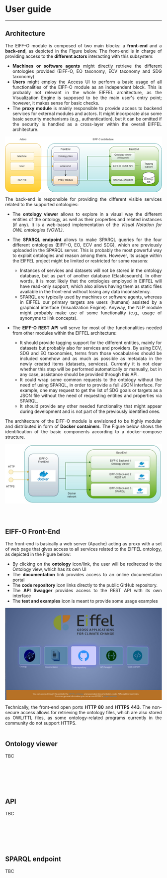 # User guide 



---

## Architecture
<div align="justify">

The EIFF-O module is composed of two main blocks: a **front-end** and a **back-end**, as depicted in the Figure below.
The front-end is in charge of providing access to the **different actors** interacting with this subsystem:

- **Machines or software agents** might directly retrieve the different ontologies provided (EIFF-O, EO taxonomy, ECV taxonomy and SDG taxonomy)
- **Users** might employ the Access UI to perform a basic usage of all functionalities of the EIFF-O module as an independent block. This is probably not relevant in the whole EIFFEL architecture, as the Visualization Engine is supposed to be the main user's entry point; however, it makes sense for basic checks. 
- The **proxy module** is mainly responsible to provide access to backend services for external modules and actors. It might incorporate also some basic security mechanisms (e.g., authentication), but it can be omitted if the security is handled as a cross-layer within the overall EIFFEL architecture.


<p align="center">
<img src="https://github.com/benmomo/eiffel-ontology-doc/raw/main/docs/img/eiffo_arch.png" alt="EIFF-O architecture" align="center" />
</p>

The back-end is responsible for providing the different visible services related to the supported ontologies:

- The **ontology viewer** allows to explore in a visual way the different entities of the ontology, as well as their properties and related instances (if any). It is a web-based implementation of the *Visual Notation for OWL ontologies (VOWL)*.
- The **SPARQL endpoint** allows to make SPARQL queries for the four different ontologies (EIFF-O, EO, ECV and SDG), which are previously uploaded in the SPARQL server. This is probably the most powerful way to exploit ontologies and reason among them. However, its usage within the EIFFEL project might be limited or restricted for some reasons:

    * Instances of services and datasets will not be stored in the ontology database, but as part of another database (Elasticsearch). In other words, it is most likely that the ontologies employed in EIFFEL will have read-only support, which also allows having them as static files available in the front-end without losing any data inconsistency.
    * SPARQL are typically used by machines or software agents, whereas in EIFFEL our primary targets are users (humans) assisted by a graphical interface (Visualization Engine). Anyway, the NLP module might probably make use of some functionality (e.g., usage of synonyms to link concepts).

- The **EIFF-O REST API** will serve for most of the functionalities needed from other modules within the EIFFEL architecture:

    * It should provide tagging support for the different entities, mainly for datasets but probably also for services and providers. By using ECV, SDG and EO taxonomies, terms from those vocabularies should be included somehow and as much as possible as metadata in the newly created items (datasets, services). Currently it is not clear whether this step will be performed automatically or manually, but in any case, assistance should be provided through this API.
    *	It could wrap some common requests to the ontology without the need of using SPARQL, in order to provide a full JSON interface. For example, one may request to get the list of SDG goals or targets as a JSON file without the need of requesting entities and properties via SPARQL.
    * It should provide any other needed functionality that might appear during development and is not part of the previously identified ones.        


The architecture of the EIFF-O module is envisioned to be highly modular and distributed in form of **Docker containers**. The Figure below shows the identification of the basic components according to a docker-compose structure.

<p align="center">
<img src="https://github.com/benmomo/eiffel-ontology-doc/raw/main/docs/img/dockerisation.jpg" alt="EIFF-O Dockerisation" align="center" />
</p>


</div>
<br/><br/>


## EIFF-O Front-End
<div align="justify">

The front-end is basically a web server (Apache) acting as proxy with a set of web page that gives access to all services related to the EIFFEL ontology, as depicted in the Figure below:

-	By clicking on the **ontology** icon/link, the user will be redirected to the Ontology view, which has its own UI  
-	The **documentation** link provides access to an online documentation portal
-	The **code repository** icon links directly to the public GitHub repository.
-	The **API Swagger** provides access to the REST API with its own interface
-	The **test and examples** icon is meant to provide some usage examples

<p align="center">
<img src="https://github.com/benmomo/eiffel-ontology-doc/raw/main/docs/img/eiffo_front_end_gui.jpg" alt="EIFF-O front-end UI" align="center" />
</p>

Technically, the front-end open ports **HTTP 80** and **HTTPS 443**. The non-secure access allows for retrieving the ontology files, which are also stored as OWL/TTL files, as some ontology-related programs currently in the community do not support HTTPS.
<br/><br/>

</div>


## Ontology viewer
<div align="justify">
   
TBC 


<br/><br/>

</div>

  


<br/><br/>





## API
<div align="justify">
   
TBC 


<br/><br/>

</div>  


<br/><br/>





## SPARQL endpoint
<div align="justify">
   
TBC 


<br/><br/>

</div>  


<br/><br/>


